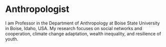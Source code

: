 # Anthropologist
I am Professor in the Department of Anthropology at Boise State University in Boise, Idaho, USA. My research focuses on social networks and cooperation, climate change adaptation, wealth inequality, and resilience of youth.
